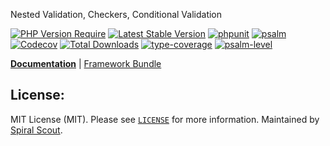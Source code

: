 Nested Validation, Checkers, Conditional Validation

[![PHP Version Require](https://poser.pugx.org/spiral/validation/require/php)](https://packagist.org/packages/spiral/validation)
[![Latest Stable Version](https://poser.pugx.org/spiral/validation/v/stable)](https://packagist.org/packages/spiral/validation)
[![phpunit](https://github.com/spiral/validation/actions/workflows/phpunit.yml/badge.svg)](https://github.com/spiral/validation/actions)
[![psalm](https://github.com/spiral/validation/actions/workflows/psalm.yml/badge.svg)](https://github.com/spiral/validation/actions)
[![Codecov](https://codecov.io/gh/spiral/validation/branch/master/graph/badge.svg)](https://codecov.io/gh/spiral/validation/)
[![Total Downloads](https://poser.pugx.org/spiral/validation/downloads)](https://packagist.org/packages/spiral/validation)
[![type-coverage](https://shepherd.dev/github/spiral/validation/coverage.svg)](https://shepherd.dev/github/spiral/validation)
[![psalm-level](https://shepherd.dev/github/spiral/validation/level.svg)](https://shepherd.dev/github/spiral/validation)

<b>[Documentation](https://spiral.dev/docs/security-validation)</b> | [Framework Bundle](https://github.com/spiral/framework)

## License:

MIT License (MIT). Please see [`LICENSE`](./LICENSE) for more information. Maintained by [Spiral Scout](https://spiralscout.com).
